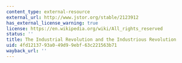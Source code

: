 ```yaml
---
content_type: external-resource
external_url: http://www.jstor.org/stable/2123912
has_external_license_warning: true
license: https://en.wikipedia.org/wiki/All_rights_reserved
status: ''
title: The Industrial Revolution and the Industrious Revolution
uid: 4fd12137-93a0-49d9-9ebf-63c221563b71
wayback_url: ''
---
```


